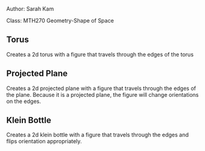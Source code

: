 Author: Sarah Kam

Class: MTH270 Geometry-Shape of Space

## Torus

Creates a 2d torus with a figure that travels through the edges of the torus

## Projected Plane

Creates a 2d projected plane with a figure that travels through the edges of the plane. Because it is a projected plane, the figure will change orientations on the edges.

## Klein Bottle

Creates a 2d klein bottle with a figure that travels through the edges and flips orientation appropriately.
